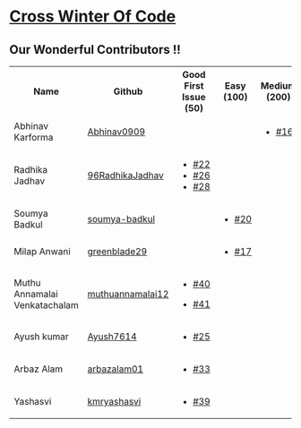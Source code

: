 # [Cross Winter Of Code](https://crosswoc.ieeedtu.in/)

## Our Wonderful Contributors !!

<table>
<tr><th>Name</th><th>Github</th><th>Good First Issue (50) </th><th>Easy (100)</th><th>Medium (200)</th><th>Hard (500)</th><th>Total</th><tr>
   
<tr>
   <td>Abhinav Karforma</td>
   <td><a href='https://github.com/Abhinav0909'>Abhinav0909</a></td>
   <td>

      
   </td>
   <td>  
     
   </td>
   <td>
      <ul>
         <li><a href='https://github.com/Harshal0902/Rudra/pull/16'>#16</a></li>
      </ul>
      
   </td>
   <td></td>
   <td>200</td>
</tr>

<tr>
   <td>Radhika Jadhav</td>
   <td> <a href='https://github.com/96RadhikaJadhav'>96RadhikaJadhav</a></td>
   <td>
      <ul>
         <li><a href='https://github.com/Harshal0902/Rudra/pull/22'>#22</a></li>
        <li><a href='https://github.com/Harshal0902/Rudra/pull/26'>#26</a></li>
        <li><a href='https://github.com/Harshal0902/Rudra/pull/28'>#28</a></li>
      </ul>
      
   </td>
   <td></td>
   <td></td>
   <td></td>
   <td>150</td>
</tr>

<tr>
   <td>Soumya Badkul</td>
   <td> <a href='https://github.com/soumya-badkul'>soumya-badkul</a></td>
   <td></td>
   <td>
      <ul>
        <li><a href='https://github.com/Harshal0902/Rudra/pull/20'>#20</a></li>
      </ul>
   </td>
   <td></td>
   <td></td>
   <td>100</td>
</tr>

<tr>
   <td>Milap Anwani</td>
   <td><a href='https://github.com/greenblade29'>greenblade29</a></td>
   <td></td>
   <td>
     <ul>
        <li><a href='https://github.com/Harshal0902/Rudra/pull/17'>#17</a></li>
      </ul>
  </td>
   <td></td>
   <td></td>
   <td>100</td>
</tr>

<tr>
   <td>Muthu Annamalai Venkatachalam</td>
   <td> <a href='https://github.com/muthuannamalai12'>muthuannamalai12</a></td>
   <td>
      <ul>
         <li><a href='https://github.com/Harshal0902/Rudra/pull/40'>#40</a></li>
      </ul>
        <ul>
         <li><a href='https://github.com/Harshal0902/Rudra/pull/41'>#41</a></li>
      </ul>
      
   </td>
   <td></td>
   <td></td>
   <td></td>
   <td>100</td>
</tr>

<tr>
   <td>Ayush kumar</td>
   <td> <a href='https://github.com/Ayush7614'>Ayush7614</a></td>
   <td>
      <ul>
         <li><a href='https://github.com/Harshal0902/Rudra/pull/25'>#25</a></li>
      </ul>
      
   </td>
   <td></td>
   <td></td>
   <td></td>
   <td>50</td>
</tr>

<tr>
   <td>Arbaz Alam</td>
   <td> <a href='https://github.com/arbazalam01'>arbazalam01</a></td>
   <td>
      <ul>
         <li><a href='https://github.com/Harshal0902/Rudra/pull/33'>#33</a></li>
      </ul>
      
   </td>
   <td></td>
   <td></td>
   <td></td>
   <td>50</td>
</tr>

<tr>
   <td>Yashasvi</td>
   <td> <a href='https://github.com/kmryashasvi'>kmryashasvi</a></td>
   <td>
      <ul>
         <li><a href='https://github.com/Harshal0902/Rudra/pull/39'>#39</a></li>
      </ul>
      
   </td>
   <td></td>
   <td></td>
   <td></td>
   <td>50</td>
</tr>

</table>
